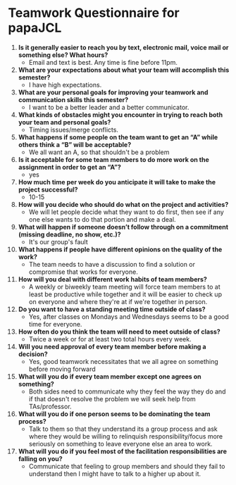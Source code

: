 # Teamwork Questionnaire for papaJCL

1. __Is it generally easier to reach you by text, electronic mail, voice mail or something else?  What hours?__ 
   * Email and text is best. Any time is fine before 11pm. 
1. __What are your expectations about what your team will accomplish this semester?__ 
   * I have high expectations. 
1. __What are your personal goals for improving your teamwork and communication skills this semester?__ 
   * I want to be a better leader and a better communicator. 
1. __What kinds of obstacles might you encounter in trying to reach both your team and personal goals?__ 
   * Timing issues/merge conflicts. 
1. __What happens if some people on the team want to get an “A” while others think a “B” will be acceptable?__ 
   * We all want an A, so that shouldn't be a problem
1. __Is it acceptable for some team members to do more work on the assignment in order to get an “A”?__ 
   * yes
1. __How much time per week do you anticipate it will take to make the project successful?__ 
   * 10-15
1. __How will you decide who should do what on the project and activities?__ 
   * We will let people decide what they want to do first, then see if any one else wants to do that portion and make a deal. 
1. __What will happen if someone doesn’t follow through on a commitment (missing deadline, no show, etc.)?__ 
   * It's our group's fault 
1. __What happens if people have different opinions on the quality of the work?__ 
   * The team needs to have a discussion to find a solution or compromise that works for everyone.
1. __How will you deal with different work habits of team members?__ 
   * A weekly or biweekly team meeting will force team members to at least be productive while together and it will be easier to check up on everyone and where they're at if we're together in person.
1. __Do you want to have a standing meeting time outside of class?__ 
   * Yes, after classes on Mondays and Wednesdays seems to be a good time for everyone.
1. __How often do you think the team will need to meet outside of class?__ 
   * Twice a week or for at least two total hours every week.
1. __Will you need approval of every team member before making a decision?__ 
   * Yes, good teamwork necessitates that we all agree on something before moving forward
1. __What will you do if every team member except one agrees on something?__ 
   * Both sides need to communicate why they feel the way they do and if that doesn't resolve the problem we will seek help from TAs/professor.
1. __What will you do if one person seems to be dominating the team process?__ 
   * Talk to them so that they understand its a group process and ask where they would be willing to relinquish responsibility/focus more seriously on something to leave everyone else an area to work.
1. __What will you do if you feel most of the facilitation responsibilities are falling on you?__ 
   * Communicate that feeling to group members and should they fail to understand then I might have to talk to a higher up about it.
